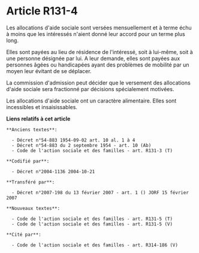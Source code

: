 # Article R131-4

Les allocations d'aide sociale sont versées mensuellement et à terme échu à moins que les intéressés n'aient donné leur
accord pour un terme plus long.

Elles sont payées au lieu de résidence de l'intéressé, soit à lui-même, soit à une personne désignée par lui. A leur demande,
elles sont payées aux personnes âgées ou handicapées ayant des problèmes de mobilité par un moyen leur évitant de se
déplacer.

La commission d'admission peut décider que le versement des allocations d'aide sociale sera fractionné par décisions
spécialement motivées.

Les allocations d'aide sociale ont un caractère alimentaire. Elles sont incessibles et insaisissables.

**Liens relatifs à cet article**

	**Anciens textes**:

	  - Décret n°54-883 1954-09-02 art. 10 al. 1 à 4
	  - Décret n°54-883 du 2 septembre 1954 - art. 10 (Ab)
	  - Code de l'action sociale et des familles - art. R131-3 (T)

	**Codifié par**:

	  - Décret n°2004-1136 2004-10-21

	**Transféré par**:

	  - Décret n°2007-198 du 13 février 2007 - art. 1 () JORF 15 février 2007

	**Nouveaux textes**:

	  - Code de l'action sociale et des familles - art. R131-5 (T)
	  - Code de l'action sociale et des familles - art. R131-5 (V)

	**Cité par**:

	  - Code de l'action sociale et des familles - art. R314-186 (V)
